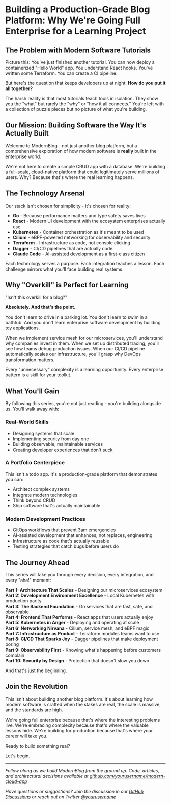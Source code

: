 # Building a Production-Grade Blog Platform: Why We're Going Full Enterprise for a Learning Project

## The Problem with Modern Software Tutorials

Picture this: You've just finished another tutorial. You can now deploy a containerized "Hello World" app. You understand React hooks. You've written some Terraform. You can create a CI pipeline. 

But here's the question that keeps developers up at night: **How do you put it all together?**

The harsh reality is that most tutorials teach tools in isolation. They show you the "what" but rarely the "why" or "how it all connects." You're left with a collection of puzzle pieces but no picture of what you're building.

## Our Mission: Building Software the Way It's Actually Built

Welcome to ModernBlog - not just another blog platform, but a comprehensive exploration of how modern software is **really** built in the enterprise world.

We're not here to create a simple CRUD app with a database. We're building a full-scale, cloud-native platform that could legitimately serve millions of users. Why? Because that's where the real learning happens.

## The Technology Arsenal

Our stack isn't chosen for simplicity - it's chosen for reality:

- **Go** - Because performance matters and type safety saves lives
- **React** - Modern UI development with the ecosystem enterprises actually use  
- **Kubernetes** - Container orchestration as it's meant to be used
- **Cilium** - eBPF-powered networking for observability and security
- **Terraform** - Infrastructure as code, not console clicking
- **Dagger** - CI/CD pipelines that are actually code
- **Claude Code** - AI-assisted development as a first-class citizen

Each technology serves a purpose. Each integration teaches a lesson. Each challenge mirrors what you'll face building real systems.

## Why "Overkill" is Perfect for Learning

"Isn't this overkill for a blog?" 

**Absolutely. And that's the point.**

You don't learn to drive in a parking lot. You don't learn to swim in a bathtub. And you don't learn enterprise software development by building toy applications.

When we implement service mesh for our microservices, you'll understand why companies invest in them. When we set up distributed tracing, you'll see how teams debug production issues. When our CI/CD pipeline automatically scales our infrastructure, you'll grasp why DevOps transformation matters.

Every "unnecessary" complexity is a learning opportunity. Every enterprise pattern is a skill for your toolkit.

## What You'll Gain

By following this series, you're not just reading - you're building alongside us. You'll walk away with:

### **Real-World Skills**
- Designing systems that scale
- Implementing security from day one
- Building observable, maintainable services
- Creating developer experiences that don't suck

### **A Portfolio Centerpiece**
This isn't a todo app. It's a production-grade platform that demonstrates you can:
- Architect complex systems
- Integrate modern technologies
- Think beyond CRUD
- Ship software that's actually maintainable

### **Modern Development Practices**
- GitOps workflows that prevent 3am emergencies
- AI-assisted development that enhances, not replaces, engineering
- Infrastructure as code that's actually reusable
- Testing strategies that catch bugs before users do

## The Journey Ahead

This series will take you through every decision, every integration, and every "aha!" moment:

**Part 1: Architecture That Scales** - Designing our microservices ecosystem  
**Part 2: Development Environment Excellence** - Local Kubernetes with production parity  
**Part 3: The Backend Foundation** - Go services that are fast, safe, and observable  
**Part 4: Frontend That Performs** - React apps that users actually enjoy  
**Part 5: Kubernetes in Anger** - Deploying and operating at scale  
**Part 6: Networking Nirvana** - Cilium, service mesh, and eBPF magic  
**Part 7: Infrastructure as Product** - Terraform modules teams want to use  
**Part 8: CI/CD That Sparks Joy** - Dagger pipelines that make deployment boring  
**Part 9: Observability First** - Knowing what's happening before customers complain  
**Part 10: Security by Design** - Protection that doesn't slow you down  

And that's just the beginning.

## Join the Revolution

This isn't about building another blog platform. It's about learning how modern software is crafted when the stakes are real, the scale is massive, and the standards are high.

We're going full enterprise because that's where the interesting problems live. We're embracing complexity because that's where the valuable lessons hide. We're building for production because that's where your career will take you.

Ready to build something real?

Let's begin.

---

*Follow along as we build ModernBlog from the ground up. Code, articles, and architectural decisions available at [github.com/yourusername/modern-cloud-app](https://github.com/yourusername/modern-cloud-app)*

*Have questions or suggestions? Join the discussion in our [GitHub Discussions](https://github.com/yourusername/modern-cloud-app/discussions) or reach out on Twitter [@yourusername](https://twitter.com/yourusername)*